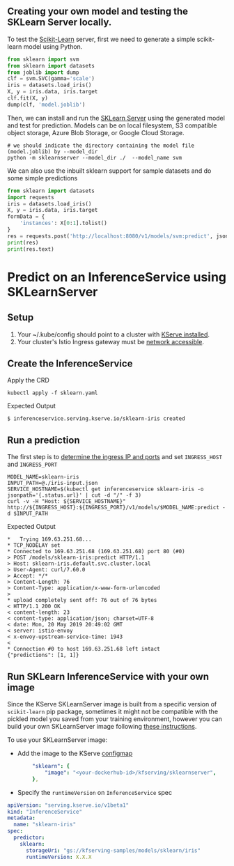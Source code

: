 ## Creating your own model and testing the SKLearn Server locally.

To test the [Scikit-Learn](https://scikit-learn.org/stable/) server, first we need to generate a simple scikit-learn model using Python. 

```python
from sklearn import svm
from sklearn import datasets
from joblib import dump
clf = svm.SVC(gamma='scale')
iris = datasets.load_iris()
X, y = iris.data, iris.target
clf.fit(X, y)
dump(clf, 'model.joblib')
```

Then, we can install and run the [SKLearn Server](../../../../../python/sklearnserver) using the generated model and test for prediction. Models can be on local filesystem, S3 compatible object storage, Azure Blob Storage, or Google Cloud Storage.

```shell
# we should indicate the directory containing the model file (model.joblib) by --model_dir
python -m sklearnserver --model_dir ./  --model_name svm
```

We can also use the inbuilt sklearn support for sample datasets and do some simple predictions

```python
from sklearn import datasets
import requests
iris = datasets.load_iris()
X, y = iris.data, iris.target
formData = {
    'instances': X[0:1].tolist()
}
res = requests.post('http://localhost:8080/v1/models/svm:predict', json=formData)
print(res)
print(res.text)
```

# Predict on an InferenceService using SKLearnServer

## Setup
1. Your ~/.kube/config should point to a cluster with [KServe installed](https://github.com/kserve/kserve#installation).
2. Your cluster's Istio Ingress gateway must be [network accessible](https://istio.io/latest/docs/tasks/traffic-management/ingress/ingress-control/).

## Create the InferenceService

Apply the CRD
```
kubectl apply -f sklearn.yaml
```

Expected Output
```
$ inferenceservice.serving.kserve.io/sklearn-iris created
```
## Run a prediction
The first step is to [determine the ingress IP and ports](https://github.com/kubeflow/kfserving#determine-the-ingress-ip-and-ports) and set `INGRESS_HOST` and `INGRESS_PORT`

```
MODEL_NAME=sklearn-iris
INPUT_PATH=@./iris-input.json
SERVICE_HOSTNAME=$(kubectl get inferenceservice sklearn-iris -o jsonpath='{.status.url}' | cut -d "/" -f 3)
curl -v -H "Host: ${SERVICE_HOSTNAME}" http://${INGRESS_HOST}:${INGRESS_PORT}/v1/models/$MODEL_NAME:predict -d $INPUT_PATH
```

Expected Output

```
*   Trying 169.63.251.68...
* TCP_NODELAY set
* Connected to 169.63.251.68 (169.63.251.68) port 80 (#0)
> POST /models/sklearn-iris:predict HTTP/1.1
> Host: sklearn-iris.default.svc.cluster.local
> User-Agent: curl/7.60.0
> Accept: */*
> Content-Length: 76
> Content-Type: application/x-www-form-urlencoded
>
* upload completely sent off: 76 out of 76 bytes
< HTTP/1.1 200 OK
< content-length: 23
< content-type: application/json; charset=UTF-8
< date: Mon, 20 May 2019 20:49:02 GMT
< server: istio-envoy
< x-envoy-upstream-service-time: 1943
<
* Connection #0 to host 169.63.251.68 left intact
{"predictions": [1, 1]}
```

## Run SKLearn InferenceService with your own image
Since the KServe SKLearnServer image is built from a specific version of `scikit-learn` pip package, sometimes it might not be compatible with the pickled model
you saved from your training environment, however you can build your own SKLearnServer image following [these instructions](../../../../../python/sklearnserver/README.md#building-your-own-scikit-learn-server-docker-image
).

To use your SKLearnServer image:
- Add the image to the KServe [configmap](../../../config/configmap/inferenceservice.yaml)
```yaml
        "sklearn": {
            "image": "<your-dockerhub-id>/kfserving/sklearnserver",
        },
```
- Specify the `runtimeVersion` on `InferenceService` spec
```yaml
apiVersion: "serving.kserve.io/v1beta1"
kind: "InferenceService"
metadata:
  name: "sklearn-iris"
spec:
  predictor:
    sklearn:
      storageUri: "gs://kfserving-samples/models/sklearn/iris"
      runtimeVersion: X.X.X
```
